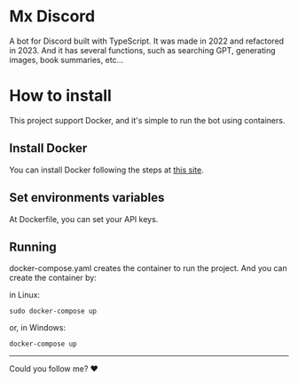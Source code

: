 # Mx Discord

A bot for Discord built with TypeScript. It was made in 2022 and refactored in 2023. And it has several functions, such as searching GPT, generating images, book summaries, etc...

# How to install
This project support Docker, and it's simple to run the bot using containers.

## Install Docker
You can install Docker following the steps at <a href="https://www.docker.com">this site</a>.

## Set environments variables
At Dockerfile, you can set your API keys.

## Running
docker-compose.yaml creates the container to run the project. And you can create the container by:

in Linux:

```
sudo docker-compose up
```

or, in Windows:

```
docker-compose up
```

<hr>

Could you follow me? ❤

